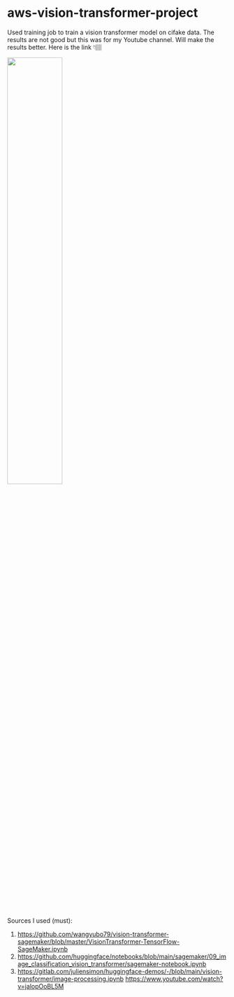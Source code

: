 # aws-vision-transformer-project
Used training job to train a vision transformer model on cifake data. The results are not good but this was for my Youtube channel. Will make the results better.
Here is the link 👇🏽

[<img src="https://production-media.paperswithcode.com/methods/Screen_Shot_2021-01-26_at_9.43.31_PM_uI4jjMq.png" width="50%">](https://www.youtube.com/watch?v=NsRY39yrBI8&t=965s)

Sources I used (must):
1. https://github.com/wangyubo79/vision-transformer-sagemaker/blob/master/VisionTransformer-TensorFlow-SageMaker.ipynb
2. https://github.com/huggingface/notebooks/blob/main/sagemaker/09_image_classification_vision_transformer/sagemaker-notebook.ipynb
3. https://gitlab.com/juliensimon/huggingface-demos/-/blob/main/vision-transformer/image-processing.ipynb
https://www.youtube.com/watch?v=jalopOoBL5M
